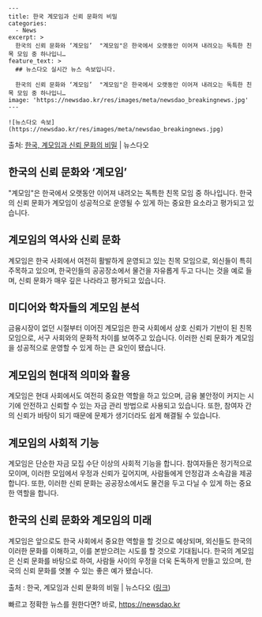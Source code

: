     ---
    title: 한국 계모임과 신뢰 문화의 비밀
    categories:
      - News
    excerpt: >
      한국의 신뢰 문화와 ‘계모임’  "계모임"은 한국에서 오랫동안 이어져 내려오는 독특한 친목 모임 중 하나입니…
    feature_text: >
      ## 뉴스다오 실시간 뉴스 속보입니다.
    
      한국의 신뢰 문화와 ‘계모임’  "계모임"은 한국에서 오랫동안 이어져 내려오는 독특한 친목 모임 중 하나입니…
    image: 'https://newsdao.kr/res/images/meta/newsdao_breakingnews.jpg'
    ---
    
    ![뉴스다오 속보](https://newsdao.kr/res/images/meta/newsdao_breakingnews.jpg)

<p>출처: <a href="https://newsdao.kr/4459" rel="dofollow">한국, 계모임과 신뢰 문화의 비밀</a> | 뉴스다오</p>

<h2 data-ke-size="size26">한국의 신뢰 문화와 ‘계모임’</h2>
<p data-ke-size="size16">"계모임"은 한국에서 오랫동안 이어져 내려오는 독특한 친목 모임 중 하나입니다. 한국의 신뢰 문화가 계모임이 성공적으로 운영될 수 있게 하는 중요한 요소라고 평가되고 있습니다.</p>

<h2 data-ke-size="size24">계모임의 역사와 신뢰 문화</h2>
<p data-ke-size="size16">계모임은 한국 사회에서 여전히 활발하게 운영되고 있는 친목 모임으로, 외신들이 특히 주목하고 있으며, 한국인들의 공공장소에서 물건을 자유롭게 두고 다니는 것을 예로 들며, 신뢰 문화가 매우 깊은 나라라고 평가되고 있습니다.</p>

<h2 data-ke-size="size24">미디어와 학자들의 계모임 분석</h2>
<p data-ke-size="size16">금융시장이 없던 시절부터 이어진 계모임은 한국 사회에서 상호 신뢰가 기반이 된 친목 모임으로, 서구 사회와의 문화적 차이를 보여주고 있습니다. 이러한 신뢰 문화가 계모임을 성공적으로 운영할 수 있게 하는 큰 요인이 됐습니다.</p>

<h2 data-ke-size="size24">계모임의 현대적 의미와 활용</h2>
<p data-ke-size="size16">계모임은 현대 사회에서도 여전히 중요한 역할을 하고 있으며, 금융 불안정이 커지는 시기에 안전하고 신뢰할 수 있는 자금 관리 방법으로 사용되고 있습니다. 또한, 참여자 간의 신뢰가 바탕이 되기 때문에 문제가 생기더라도 쉽게 해결될 수 있습니다.</p>

<h2 data-ke-size="size24">계모임의 사회적 기능</h2>
<p data-ke-size="size16">계모임은 단순한 자금 모집 수단 이상의 사회적 기능을 합니다. 참여자들은 정기적으로 모이며, 이러한 모임에서 우정과 신뢰가 깊어지며, 사람들에게 안정감과 소속감을 제공합니다. 또한, 이러한 신뢰 문화는 공공장소에서도 물건을 두고 다닐 수 있게 하는 중요한 역할을 합니다.</p>

<h2 data-ke-size="size24">한국의 신뢰 문화와 계모임의 미래</h2>
<p data-ke-size="size16">계모임은 앞으로도 한국 사회에서 중요한 역할을 할 것으로 예상되며, 외신들도 한국의 이러한 문화를 이해하고, 이를 본받으려는 시도를 할 것으로 기대됩니다. 한국의 계모임은 신뢰 문화를 바탕으로 하여, 사람들 사이의 우정을 더욱 돈독하게 만들고 있으며, 한국의 신뢰 문화를 엿볼 수 있는 좋은 예가 됐습니다.</p>
<div class="source">
  출처 : 한국, 계모임과 신뢰 문화의 비밀 | 뉴스다오
  (<a href="https://newsdao.kr/4459">링크</a>)
</div>
 

빠르고 정확한 뉴스를 원한다면? 바로, <a href="https://newsdao.kr" rel="dofollow">https://newsdao.kr</a>


    

